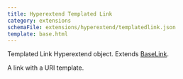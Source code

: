 ```yaml
---
title: Hyperextend Templated Link
category: extensions
schemaFile: extensions/hyperextend/templatedlink.json
template: base.html
---
```


Templated Link Hyperextend object. Extends [BaseLink](/extensions/hyperextend/baselink).

A link with a URI template.